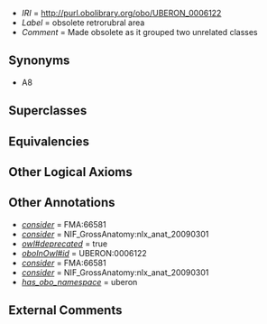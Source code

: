  * *IRI* = http://purl.obolibrary.org/obo/UBERON_0006122
 * *Label* = obsolete retrorubral area
 * *Comment* = Made obsolete as it grouped two unrelated classes

## Synonyms

 * A8

## Superclasses


## Equivalencies


## Other Logical Axioms


## Other Annotations

 * *[consider](../../er/oboInOwl#consider.md)* = FMA:66581
 * *[consider](../../er/oboInOwl#consider.md)* = NIF_GrossAnatomy:nlx_anat_20090301
 * *[owl#deprecated](../../ed/owl#deprecated.md)* = true
 * *[oboInOwl#id](../../id/oboInOwl#id.md)* = UBERON:0006122
 * *[consider](../../er/oboInOwl#consider.md)* = FMA:66581
 * *[consider](../../er/oboInOwl#consider.md)* = NIF_GrossAnatomy:nlx_anat_20090301
 * *[has_obo_namespace](../../ce/oboInOwl#hasOBONamespace.md)* = uberon

## External Comments

